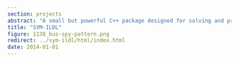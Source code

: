 ```yaml
---
section: projects
abstract: "A small but powerful C++ package designed for solving and preconditioning skew-symmetric and symmetric indefinite matrices. This software package is quite easy to use and includes a Matlab interface. Matrices with millions of columns and hundreds of millions of non-zeros have been tested. More details can be found <a href=\"./sym-ildl/html/index.html\">here</a>."
title: "SYM-ILDL"
figure: 1138_bus-spy-pattern.png
redirect: ../sym-ildl/html/index.html
date: 2014-01-01
---
```

